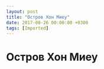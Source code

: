 ```yaml
---
layout: post
title: "Остров Хон Миеу"
date: 2017-08-26 00:00:00 +0300
tags: [Imported]
---
```

# Остров Хон Миеу

